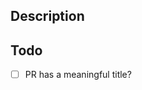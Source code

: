 ## Description

<!-- Short description of the change. Aim to reference the issue number of the GitHub issue. -->

## Todo

- [ ] PR has a meaningful title?
